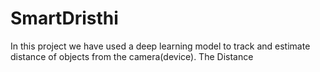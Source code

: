 # SmartDristhi
In this project we have used a deep learning model to track and estimate distance of objects from the camera(device).
The Distance
